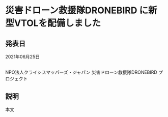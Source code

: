 # 災害ドローン救援隊DRONEBIRD に新型VTOLを配備しました

## 発表日
2021年06月25日

## 
NPO法人クライシスマッパーズ・ジャパン 災害ドローン救援隊DRONEBIRD プロジェクト 

## 説明
本文


## 

